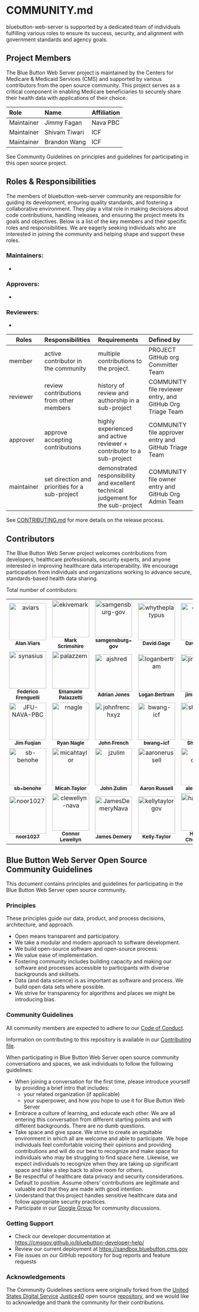 # COMMUNITY.md

bluebutton-web-server is supported by a dedicated team of individuals fulfilling various roles to ensure its success, security, and alignment with government standards and agency goals.

## Project Members

The Blue Button Web Server project is maintained by the Centers for Medicare & Medicaid Services (CMS) and supported by various contributors from the open source community. This project serves as a critical component in enabling Medicare beneficiaries to securely share their health data with applications of their choice.

| Role   | Name    | Affiliation    |
| :----- | :------ | :------------- |
| Maintainer | Jimmy Fagan | Nava PBC |
| Maintainer | Shivam Tiwari | ICF |
| Maintainer | Brandon Wang | ICF |

See Community Guidelines on principles and guidelines for participating in this open source project.

## Roles & Responsibilities

The members of bluebutton-web-server community are responsible for guiding its development, ensuring quality standards, and fostering a collaborative environment. They play a vital role in making decisions about code contributions, handling releases, and ensuring the project meets its goals and objectives. Below is a list of the key members and their specific roles and responsibilities. We are eagerly seeking individuals who are interested in joining the community and helping shape and support these roles.

### Maintainers:

- 

### Approvers:

- 

### Reviewers:

- 

| Roles      | Responsibilities                               | Requirements                                                                      | Defined by                                                |
| ---------- | :--------------------------------------------- | :-------------------------------------------------------------------------------- | :-------------------------------------------------------- |
| member     | active contributor in the community            | multiple contributions to the project.                                            | PROJECT GitHub org Committer Team                         |
| reviewer   | review contributions from other members        | history of review and authorship in a sub-project                                 | COMMUNITY file reviewer entry, and GitHub Org Triage Team |
| approver   | approve accepting contributions                | highly experienced and active reviewer + contributor to a sub-project             | COMMUNITY file approver entry and GitHub Triage Team      |
| maintainer | set direction and priorities for a sub-project | demonstrated responsibility and excellent technical judgement for the sub-project | COMMUNITY file owner entry and GitHub Org Admin Team      |

See [CONTRIBUTING.md](CONTRIBUTING.md) for more details on the release process.

## Contributors

The Blue Button Web Server project welcomes contributions from developers, healthcare professionals, security experts, and anyone interested in improving healthcare data interoperability. We encourage participation from individuals and organizations working to advance secure, standards-based health data sharing.

Total number of contributors: <!--CONTRIBUTOR COUNT START--> <!--CONTRIBUTOR COUNT END-->

<!-- readme: contributors -start -->
<table>
	<tbody>
		<tr>
            <td align="center">
                <a href="https://github.com/aviars">
                    <img src="https://avatars.githubusercontent.com/u/61345?v=4" width="100;" alt="aviars"/>
                    <br />
                    <sub><b>Alan Viars</b></sub>
                </a>
            </td>
            <td align="center">
                <a href="https://github.com/ekivemark">
                    <img src="https://avatars.githubusercontent.com/u/104304?v=4" width="100;" alt="ekivemark"/>
                    <br />
                    <sub><b>Mark Scrimshire</b></sub>
                </a>
            </td>
            <td align="center">
                <a href="https://github.com/samgensburg-gov">
                    <img src="https://avatars.githubusercontent.com/u/25462603?v=4" width="100;" alt="samgensburg-gov"/>
                    <br />
                    <sub><b>samgensburg-gov</b></sub>
                </a>
            </td>
            <td align="center">
                <a href="https://github.com/whytheplatypus">
                    <img src="https://avatars.githubusercontent.com/u/410846?v=4" width="100;" alt="whytheplatypus"/>
                    <br />
                    <sub><b>David Gage</b></sub>
                </a>
            </td>
            <td align="center">
                <a href="https://github.com/dtisza1">
                    <img src="https://avatars.githubusercontent.com/u/36048547?v=4" width="100;" alt="dtisza1"/>
                    <br />
                    <sub><b>David Tisza</b></sub>
                </a>
            </td>
            <td align="center">
                <a href="https://github.com/JFU-GIT">
                    <img src="https://avatars.githubusercontent.com/u/25412191?v=4" width="100;" alt="JFU-GIT"/>
                    <br />
                    <sub><b>Jim Fuqian</b></sub>
                </a>
            </td>
		</tr>
		<tr>
            <td align="center">
                <a href="https://github.com/synasius">
                    <img src="https://avatars.githubusercontent.com/u/217898?v=4" width="100;" alt="synasius"/>
                    <br />
                    <sub><b>Federico Frenguelli</b></sub>
                </a>
            </td>
            <td align="center">
                <a href="https://github.com/palazzem">
                    <img src="https://avatars.githubusercontent.com/u/1560405?v=4" width="100;" alt="palazzem"/>
                    <br />
                    <sub><b>Emanuele Palazzetti</b></sub>
                </a>
            </td>
            <td align="center">
                <a href="https://github.com/ajshred">
                    <img src="https://avatars.githubusercontent.com/u/84713593?v=4" width="100;" alt="ajshred"/>
                    <br />
                    <sub><b>Adrian Jones</b></sub>
                </a>
            </td>
            <td align="center">
                <a href="https://github.com/loganbertram">
                    <img src="https://avatars.githubusercontent.com/u/11063141?v=4" width="100;" alt="loganbertram"/>
                    <br />
                    <sub><b>Logan Bertram</b></sub>
                </a>
            </td>
            <td align="center">
                <a href="https://github.com/jimmyfagan">
                    <img src="https://avatars.githubusercontent.com/u/90421499?v=4" width="100;" alt="jimmyfagan"/>
                    <br />
                    <sub><b>jimmyfagan</b></sub>
                </a>
            </td>
            <td align="center">
                <a href="https://github.com/stiwarisemanticbits">
                    <img src="https://avatars.githubusercontent.com/u/57143602?v=4" width="100;" alt="stiwarisemanticbits"/>
                    <br />
                    <sub><b>Shivam Tiwari</b></sub>
                </a>
            </td>
		</tr>
		<tr>
            <td align="center">
                <a href="https://github.com/JFU-NAVA-PBC">
                    <img src="https://avatars.githubusercontent.com/u/135686833?v=4" width="100;" alt="JFU-NAVA-PBC"/>
                    <br />
                    <sub><b>Jim Fuqian</b></sub>
                </a>
            </td>
            <td align="center">
                <a href="https://github.com/rnagle">
                    <img src="https://avatars.githubusercontent.com/u/72608?v=4" width="100;" alt="rnagle"/>
                    <br />
                    <sub><b>Ryan Nagle</b></sub>
                </a>
            </td>
            <td align="center">
                <a href="https://github.com/johnfrenchxyz">
                    <img src="https://avatars.githubusercontent.com/u/5551607?v=4" width="100;" alt="johnfrenchxyz"/>
                    <br />
                    <sub><b>John French</b></sub>
                </a>
            </td>
            <td align="center">
                <a href="https://github.com/bwang-icf">
                    <img src="https://avatars.githubusercontent.com/u/178809349?v=4" width="100;" alt="bwang-icf"/>
                    <br />
                    <sub><b>bwang-icf</b></sub>
                </a>
            </td>
            <td align="center">
                <a href="https://github.com/sharonfruit">
                    <img src="https://avatars.githubusercontent.com/u/22648742?v=4" width="100;" alt="sharonfruit"/>
                    <br />
                    <sub><b>Sharon Su</b></sub>
                </a>
            </td>
            <td align="center">
                <a href="https://github.com/oragame">
                    <img src="https://avatars.githubusercontent.com/u/22204906?v=4" width="100;" alt="oragame"/>
                    <br />
                    <sub><b>Don Seymour</b></sub>
                </a>
            </td>
		</tr>
		<tr>
            <td align="center">
                <a href="https://github.com/sb-benohe">
                    <img src="https://avatars.githubusercontent.com/u/71290292?v=4" width="100;" alt="sb-benohe"/>
                    <br />
                    <sub><b>sb-benohe</b></sub>
                </a>
            </td>
            <td align="center">
                <a href="https://github.com/micahtaylor">
                    <img src="https://avatars.githubusercontent.com/u/671894?v=4" width="100;" alt="micahtaylor"/>
                    <br />
                    <sub><b>Micah Taylor</b></sub>
                </a>
            </td>
            <td align="center">
                <a href="https://github.com/jzulim">
                    <img src="https://avatars.githubusercontent.com/u/25191356?v=4" width="100;" alt="jzulim"/>
                    <br />
                    <sub><b>John Zulim</b></sub>
                </a>
            </td>
            <td align="center">
                <a href="https://github.com/aaronerussell">
                    <img src="https://avatars.githubusercontent.com/u/147522282?v=4" width="100;" alt="aaronerussell"/>
                    <br />
                    <sub><b>Aaron Russell</b></sub>
                </a>
            </td>
            <td align="center">
                <a href="https://github.com/alex-dzeda">
                    <img src="https://avatars.githubusercontent.com/u/120701369?v=4" width="100;" alt="alex-dzeda"/>
                    <br />
                    <sub><b>alex-dzeda</b></sub>
                </a>
            </td>
            <td align="center">
                <a href="https://github.com/meliGuzman">
                    <img src="https://avatars.githubusercontent.com/u/148500681?v=4" width="100;" alt="meliGuzman"/>
                    <br />
                    <sub><b>meliGuzman</b></sub>
                </a>
            </td>
		</tr>
		<tr>
            <td align="center">
                <a href="https://github.com/noor1027">
                    <img src="https://avatars.githubusercontent.com/u/19860385?v=4" width="100;" alt="noor1027"/>
                    <br />
                    <sub><b>noor1027</b></sub>
                </a>
            </td>
            <td align="center">
                <a href="https://github.com/clewellyn-nava">
                    <img src="https://avatars.githubusercontent.com/u/224594471?v=4" width="100;" alt="clewellyn-nava"/>
                    <br />
                    <sub><b>Connor Lewellyn</b></sub>
                </a>
            </td>
            <td align="center">
                <a href="https://github.com/JamesDemeryNava">
                    <img src="https://avatars.githubusercontent.com/u/226581456?v=4" width="100;" alt="JamesDemeryNava"/>
                    <br />
                    <sub><b>James Demery</b></sub>
                </a>
            </td>
            <td align="center">
                <a href="https://github.com/kellytaylorgov">
                    <img src="https://avatars.githubusercontent.com/u/30160757?v=4" width="100;" alt="kellytaylorgov"/>
                    <br />
                    <sub><b>Kelly Taylor</b></sub>
                </a>
            </td>
            <td align="center">
                <a href="https://github.com/hasanulchow">
                    <img src="https://avatars.githubusercontent.com/u/42548277?v=4" width="100;" alt="hasanulchow"/>
                    <br />
                    <sub><b>Hasanul Chowdhury</b></sub>
                </a>
            </td>
            <td align="center">
                <a href="https://github.com/dull7295">
                    <img src="https://avatars.githubusercontent.com/u/1518259?v=4" width="100;" alt="dull7295"/>
                    <br />
                    <sub><b>MuraliKrishna Dulla</b></sub>
                </a>
            </td>
		</tr>
	<tbody>
</table>
<!-- readme: contributors -end -->

<!--
### Alumni

We'd like to acknowledge the following individuals for their past contributions of this project:
-->

## Blue Button Web Server Open Source Community Guidelines

This document contains principles and guidelines for participating in the Blue Button Web Server open source community.

### Principles

These principles guide our data, product, and process decisions, architecture, and approach.

- Open means transparent and participatory.
- We take a modular and modern approach to software development.
- We build open-source software and open-source process.
- We value ease of implementation.
- Fostering community includes building capacity and making our software and processes accessible to participants with diverse backgrounds and skillsets.
- Data (and data science) is as important as software and process. We build open data sets where possible.
- We strive for transparency for algorithms and places we might be introducing bias.

### Community Guidelines

All community members are expected to adhere to our [Code of Conduct](CODE_OF_CONDUCT.md).

Information on contributing to this repository is available in our [Contributing file](CONTRIBUTING.md).

When participating in Blue Button Web Server open source community conversations and spaces, we ask individuals to follow the following guidelines:

- When joining a conversation for the first time, please introduce yourself by providing a brief intro that includes:
  - your related organization (if applicable)
  - your superpower, and how you hope to use it for Blue Button Web Server
- Embrace a culture of learning, and educate each other. We are all entering this conversation from different starting points and with different backgrounds. There are no dumb questions.
- Take space and give space. We strive to create an equitable environment in which all are welcome and able to participate. We hope individuals feel comfortable voicing their opinions and providing contributions and will do our best to recognize and make space for individuals who may be struggling to find space here. Likewise, we expect individuals to recognize when they are taking up significant space and take a step back to allow room for others.
- Be respectful of healthcare data privacy and security considerations.
- Default to positive. Assume others' contributions are legitimate and valuable and that they are made with good intention.
- Understand that this project handles sensitive healthcare data and follow appropriate security practices.
- Participate in our [Google Group](https://groups.google.com/forum/#!forum/developer-group-for-cms-blue-button-api) for community discussions.

### Getting Support

- Check our developer documentation at https://cmsgov.github.io/bluebutton-developer-help/
- Review our current deployment at https://sandbox.bluebutton.cms.gov
- File issues on our GitHub repository for bug reports and feature requests

### Acknowledgements

The Community Guidelines sections were originally forked from the [United States Digital Service](https://usds.gov) [Justice40](https://thejustice40.com) open source [repository](https://github.com/usds/justice40-tool), and we would like to acknowledge and thank the community for their contributions.